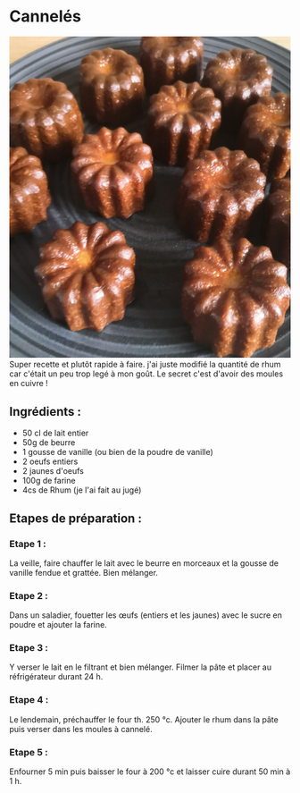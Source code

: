 # Cannelés
![Photo_canneles](canneles.png)
Super recette et plutôt rapide à faire. j'ai juste modifié la quantité de rhum car c'était un peu trop legé à mon goût. 
Le secret c'est d'avoir des moules en cuivre !

## Ingrédients : 
- 50 cl de lait entier
- 50g de beurre 
- 1 gousse de vanille (ou bien de la poudre de vanille)
- 2 oeufs entiers
- 2 jaunes d'oeufs 
- 100g de farine 
- 4cs de Rhum (je l'ai fait au jugé)

## Etapes de préparation : 
### Etape 1 :
La veille, faire chauffer le lait avec le beurre en morceaux et la gousse de vanille fendue et grattée. Bien mélanger.

### Etape 2 :
Dans un saladier, fouetter les œufs (entiers et les jaunes) avec le sucre en poudre et ajouter la farine.

### Etape 3 : 
Y verser le lait en le filtrant et bien mélanger. Filmer la pâte et placer au réfrigérateur durant 24 h.

### Etape 4 : 
Le lendemain, préchauffer le four th. 250 °c. Ajouter le rhum dans la pâte puis verser dans les moules à cannelé.

### Etape 5 : 
Enfourner 5 min puis baisser le four à 200 °c et laisser cuire durant 50 min à 1 h.

